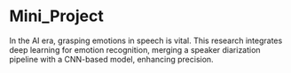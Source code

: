 # Mini_Project
In the AI era, grasping emotions in speech is vital. This research integrates deep learning for emotion recognition, merging a speaker diarization pipeline with a CNN-based model, enhancing precision.
